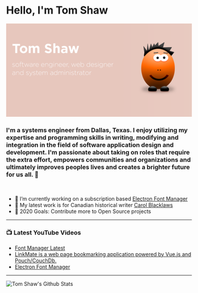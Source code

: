 # Hello, I'm Tom Shaw 

<img src="https://raw.githubusercontent.com/tomshaw/tomshaw/master/github-header-image.png" alt="banner says Tom Shaw - software engineer, web designer and system administrator alongside illustration">

### I'm a systems engineer from Dallas, Texas. I enjoy utilizing my expertise and programming skills in writing, modifying and integration in the field of software application design and development. I'm passionate about taking on roles that require the extra effort, empowers communities and organizations and ultimately improves peoples lives and creates a brighter future for us all. 👋

<br />

- 🔭 I’m currently working on a subscription based [Electron Font Manager](https://fontmanager.tomshaw.us)
- 🌱 My latest work is for Canadian historical writer [Carol Blacklaws](https://www.carolblacklaws.com)
- 🥅 2020 Goals: Contribute more to Open Source projects

---

### 📺 Latest YouTube Videos
<!-- YOUTUBE:START -->
- [Font Manager Latest](https://www.youtube.com/watch?v=mHuS6YGIO6Q)
- [LinkMate is a web page bookmarking application powered by Vue.js and Pouch/CouchDb.](https://www.youtube.com/watch?v=tkXUzVNl6Rw)
- [Electron Font Manager](https://www.youtube.com/watch?v=XfwFSGm9FK4)
<!-- YOUTUBE:END -->

---

<img align="left" alt="Tom Shaw's Github Stats" src="https://github-readme-stats.tomshaw.vercel.app/api?username=tomshaw&include_all_commits=true&show_icons=true&hide_border=true" />

[website]: https://tomshaw.us
[twitter]: https://twitter.com/urlrider
[youtube]: https://www.youtube.com/channel/UC_HPiOpyAN3nJ4rTFce730w?view_as=subscriber
[linkedin]: https://www.linkedin.com/in/urlrider/

[webdevplaylist]: https://www.youtube.com/watch?v=2dsnwlnNBzs&list=PL6TZ7O8xxCLwvMl9gJImV6RdC0yxsnK9_
[angularplaylist]: https://www.youtube.com/watch?v=Xr5l7lT--YU&list=PL6TZ7O8xxCLxbbq5NXl3RFkbbypBjEi_o
[pythonplaylist]: https://www.youtube.com/watch?v=OdIHeg4jj2c&list=PL6TZ7O8xxCLxLfkUB6xwK_9av2fOU-Qam
[reactplaylist]: https://www.youtube.com/watch?v=OkIDr8QSrLg&list=PL6TZ7O8xxCLw52fEmptTnDrfZJmfM4f-v
[vueplaylist]: https://www.youtube.com/playlist?list=PL6TZ7O8xxCLyMc2sqnFj74tOECfdUiJLQ
[webdevplaylist]: https://www.youtube.com/watch?v=2dsnwlnNBzs&list=PL6TZ7O8xxCLwvMl9gJImV6RdC0yxsnK9_
[webdesplaylist]: https://www.youtube.com/watch?v=C_JKlr4WKKs&list=PL6TZ7O8xxCLzr2L1WbRKY3KD_1agNU6xw